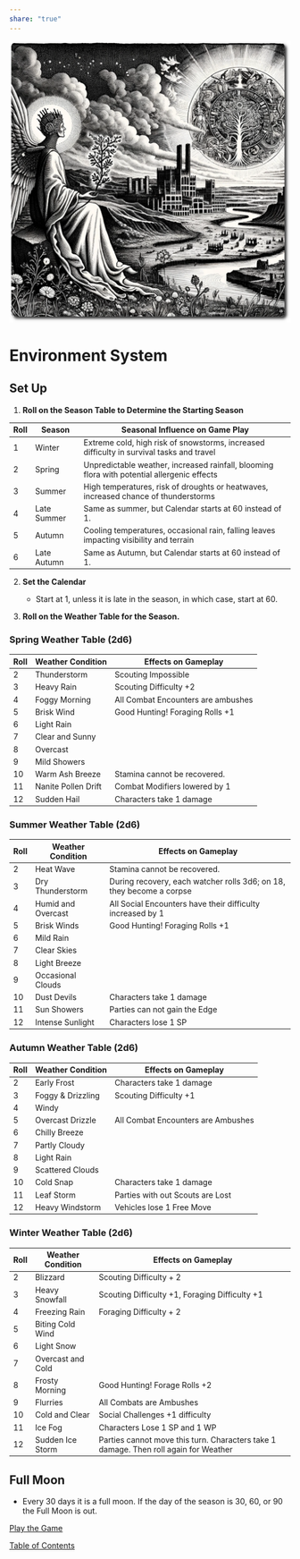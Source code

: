 ```yaml
---  
share: "true"  
---  
```

  
![environment-system](./environment-system.png)    
    
# Environment System    
    
## Set Up    
    
1. **Roll on the Season Table to Determine the Starting Season**    
    
| Roll | Season | Seasonal Influence on Game Play |    
| ---- | ---- | ---- |    
| 1 | Winter | Extreme cold, high risk of snowstorms, increased difficulty in survival tasks and travel |    
| 2 | Spring | Unpredictable weather, increased rainfall, blooming flora with potential allergenic effects |    
| 3 | Summer | High temperatures, risk of droughts or heatwaves, increased chance of thunderstorms |    
| 4 | Late Summer | Same as summer, but Calendar starts at 60 instead of 1. |    
| 5 | Autumn | Cooling temperatures, occasional rain, falling leaves impacting visibility and terrain |    
| 6 | Late Autumn | Same as Autumn, but Calendar starts at 60 instead of 1. |    
    
2. **Set the Calendar**    
   - Start at 1, unless it is late in the season, in which case, start at 60.    
    
3. **Roll on the Weather Table for the Season.**    
    
### Spring Weather Table (2d6)    
  
| Roll | Weather Condition | Effects on Gameplay                       |    
   |------|-------------------|-------------------------------------------|    
   | 2    | Thunderstorm      | Scouting Impossible                       |    
   | 3    | Heavy Rain        | Scouting Difficulty +2                    |    
   | 4    | Foggy Morning     | All Combat Encounters are ambushes        |    
   | 5    | Brisk Wind        | Good Hunting! Foraging Rolls +1           |    
   | 6    | Light Rain        |                                           |    
   | 7    | Clear and Sunny   |                                           |    
   | 8    | Overcast          |                                           |    
   | 9    | Mild Showers      |          |    
   | 10   | Warm Ash Breeze       | Stamina cannot be recovered.                                           |    
   | 11   | Nanite Pollen Drift| Combat Modifiers lowered by 1            |    
   | 12   | Sudden Hail       | Characters take 1 damage                  |    
  
### Summer Weather Table (2d6)  
  
| Roll | Weather Condition | Effects on Gameplay                                        |    
   |------|-------------------|------------------------------------------------------------|    
   | 2    | Heat Wave         | Stamina cannot be recovered.       |    
   | 3    | Dry Thunderstorm  | During recovery, each watcher rolls 3d6; on 18, they become a corpse   |    
   | 4    | Humid and Overcast| All Social Encounters have their difficulty increased by 1      |    
   | 5    | Brisk Winds       | Good Hunting! Foraging Rolls +1                            |    
   | 6    | Mild Rain         |                                                            |    
   | 7    | Clear Skies       |                                                            |    
   | 8    | Light Breeze      |                                                            |    
   | 9    | Occasional Clouds |                                                            |    
   | 10   | Dust Devils       | Characters take 1 damage                                   |    
   | 11   | Sun Showers       | Parties can not gain the Edge                          |    
   | 12   | Intense Sunlight  | Characters lose 1 SP                                |    
    
### Autumn Weather Table (2d6)    
  
| Roll | Weather Condition | Effects on Gameplay                       |    
   |------|-------------------|-------------------------------------------|    
   | 2    | Early Frost       | Characters take 1 damage                  |    
   | 3    | Foggy & Drizzling | Scouting Difficulty +1                    |    
   | 4    | Windy             |                                           |    
   | 5    | Overcast Drizzle  | All Combat Encounters are Ambushes        |    
   | 6    | Chilly Breeze     |                                           |    
   | 7    | Partly Cloudy     |                                           |    
   | 8    | Light Rain        |                                           |    
   | 9    | Scattered Clouds  |                                           |    
   | 10   | Cold Snap         | Characters take 1 damage                  |    
   | 11   | Leaf Storm        | Parties with out Scouts are Lost                                          |    
   | 12   | Heavy Windstorm   | Vehicles lose 1 Free Move                                          |    
    
### Winter Weather Table (2d6)  
  
| Roll | Weather Condition  | Effects on Gameplay                                        |    
   |------|--------------------|------------------------------------------------------------|    
   | 2    | Blizzard           | Scouting Difficulty + 2        |    
   | 3    | Heavy Snowfall     | Scouting Difficulty +1, Foraging Difficulty +1             |    
   | 4    | Freezing Rain      | Foraging Difficulty + 2                                      |    
   | 5    | Biting Cold Wind   |                                                            |    
   | 6    | Light Snow         |                                                            |    
   | 7    | Overcast and Cold  |                                                            |    
   | 8    | Frosty Morning     | Good Hunting! Forage Rolls +2                              |    
   | 9    | Flurries           | All Combats are Ambushes                                   |    
   | 10   | Cold and Clear     | Social Challenges +1 difficulty                                       |    
   | 11   | Ice Fog            | Characters Lose 1 SP and 1 WP                                                           |    
   | 12   | Sudden Ice Storm   | Parties cannot move this turn. Characters take 1 damage. Then roll again for Weather |    
    
## Full Moon    
    
- Every 30 days it is a full moon. If the day of the season is 30, 60, or 90 the Full Moon is out.    
    
[Play the Game](./Play-the-Game.html)    
    
[Table of Contents](./Table-of-Contents.html)